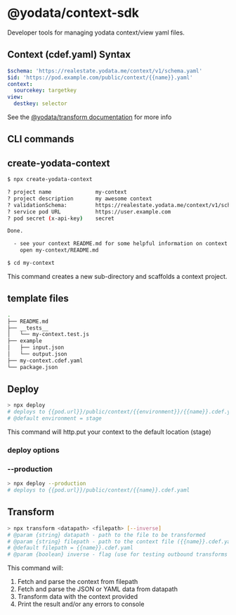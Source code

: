 # @yodata/context-sdk

Developer tools for managing yodata context/view yaml files.

## Context (cdef.yaml) Syntax

```yaml
$schema: 'https://realestate.yodata.me/context/v1/schema.yaml'
$id: 'https://pod.example.com/public/context/{{name}}.yaml'
context:
  sourcekey: targetkey
view:
  destkey: selector
```
See the [@yodata/transform documentation](https://github.com/Yodata/yodata/tree/master/packages/transform) for more info

## CLI commands

## create-yodata-context

```bash
$ npx create-yodata-context

? project name              my-context
? project description       my awesome context
? validationSchema:         https://realestate.yodata.me/context/v1/schema.yaml
? service pod URL           https://user.example.com
? pod secret (x-api-key)    secret

Done.

  - see your context README.md for some helpful information on context development:
    open my-context/README.md

$ cd my-context

```

This command creates a new sub-directory and scaffolds a context project.

## template files

```bash
.
├── README.md
├── __tests__
│   └── my-context.test.js
├── example
│   ├── input.json
│   └── output.json
├── my-context.cdef.yaml
└── package.json

```

## Deploy

```sh
> npx deploy
# deploys to {{pod.url}}/public/context/{{environment}}/{{name}}.cdef.yaml
# @default environment = stage
```

This command will http.put your context to the default location (stage)

### deploy options

### --production

```sh
> npx deploy --production
# deploys to {{pod.url}}/public/context/{{name}}.cdef.yaml
```

## Transform

```sh
> npx transform <datapath> <filepath> [--inverse]
# @param {string} datapath - path to the file to be transformed
# @param {string} filepath - path to the context file ({{name}}.cdef.yaml)
# @default filepath = {{name}}.cdef.yaml
# @param {boolean} inverse - flag (use for testing outbound transforms (subscriptions))
```

This command will:

1. Fetch and parse the context from filepath
2. Fetch and parse the JSON or YAML data from datapath
3. Transform data with the context provided
4. Print the result and/or any errors to console


